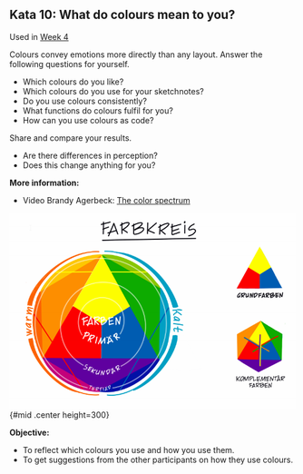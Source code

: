 ## Kata 10: What do colours mean to you?

Used in [Week 4](0410_Week_04.md)

Colours convey emotions more directly than any layout. Answer the following questions for yourself.

- Which colours do you like?
- Which colours do you use for your sketchnotes?
- Do you use colours consistently?
- What functions do colours fulfil for you?
- How can you use colours as code?

Share and compare your results.

- Are there differences in perception?
- Does this change anything for you?

**More information:**

- Video Brandy Agerbeck: [The color spectrum](https://www.youtube.com/watch?v=s5h0wOtEWcg) 

![Color Circle by @DenkFlowRR CC-BY](sketchnotes/farbkreis.png){#mid .center height=300}

**Objective:**

- To reflect which colours you use and how you use them.
- To get suggestions from the other participants on how they use colours.